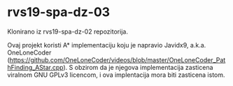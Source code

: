 # rvs19-spa-dz-03

Klonirano iz rvs19-spa-dz-02 repozitorija.

Ovaj projekt koristi A* implementaciju koju je napravio Javidx9, a.k.a. OneLoneCoder (https://github.com/OneLoneCoder/videos/blob/master/OneLoneCoder_PathFinding_AStar.cpp).
S obzirom da je njegova implementacija zasticena viralnom GNU GPLv3 licencom, i ova implentacija mora biti zasticena istom.
